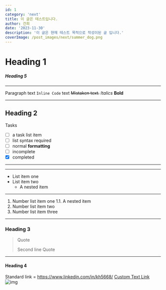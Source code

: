 ```yaml
---
id: 1
category: 'next'
title: 이 글은 테스트입니다.
author: 건희
date: '2023-11-30'
description: '이 글은 현재 테스트 목적으로 작성이된 글 입니다.'
coverImage: /post_images/next/summer_dog.png
---
```


# Heading 1

##### Heading 5

---

Paragraph
text `Inline Code` text
~~Mistaken text.~~
_Italics_
**Bold**

---

## Heading 2

Tasks

- [ ] a task list item
- [ ] list syntax required
- [ ] normal **formatting**
- [ ] incomplete
- [x] completed

---

---

- List item one
- List item two
  - A nested item

---

1. Number list item one
   1.1. A nested item
2. Number list item two
3. Number list item three

---

### Heading 3

> Quote
>
> Second line Quote

---

#### Heading 4

Standard link = https://www.linkedin.com/in/kh5668/
[Custom Text Link](https://www.linkedin.com/in/kh5668/)
![img](/post_images/next/summer_dog.png)
